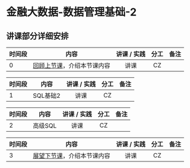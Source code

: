 # 金融大数据-数据管理基础-2

## 讲课部分详细安排

|  时间段   |  内容    |   讲课 / 实践   |  分工  |    备注   |
| :---     |   :----:    |   :----:    |    :----:    |       ---: |
|    0     | [回顾上节课](../WW3/WW3-FBD.md)，介绍本节课内容     |  讲课    |     CZ     |         |



|  时间段   |  内容    |   讲课 / 实践   |  分工  |    备注   |
| :---     |   :----:    |   :----:    |    :----:    |       ---: |
|   1     |  SQL基础2   |    讲课     |     CZ      |          |


|  时间段   |  内容    |   讲课 / 实践   |  分工  |    备注   |
| :---     |   :----:    |   :----:    |    :----:    |       ---: |
|   2     |  高级SQL  |    讲课     |     CZ      |          |


|时间段     |  内容    | 讲课 / 实践     |  分工  |备注       |
| :---      |   :----:    |   :----:    |    :----:    |       ---: |
|   3      | [展望下节课](../WW5/WW5-FBD.md)，介绍本节课内容     |  讲课    |     CZ     |         |
